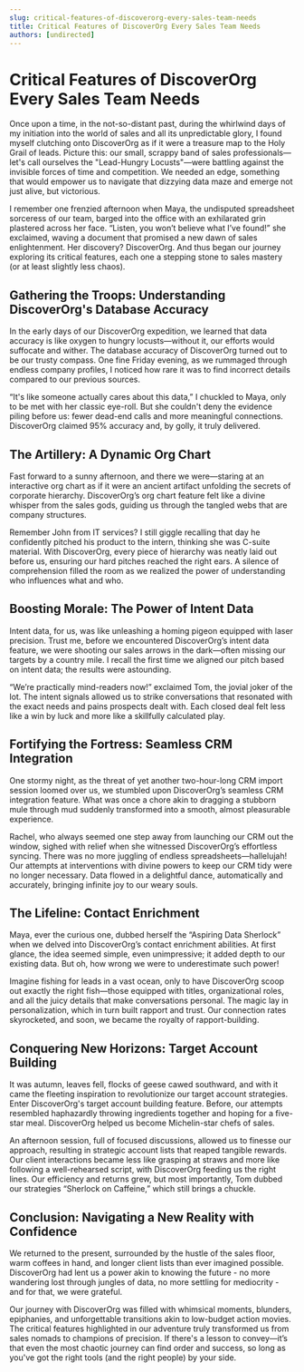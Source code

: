 ```yaml
---
slug: critical-features-of-discoverorg-every-sales-team-needs
title: Critical Features of DiscoverOrg Every Sales Team Needs
authors: [undirected]
---
```



# Critical Features of DiscoverOrg Every Sales Team Needs

Once upon a time, in the not-so-distant past, during the whirlwind days of my initiation into the world of sales and all its unpredictable glory, I found myself clutching onto DiscoverOrg as if it were a treasure map to the Holy Grail of leads. Picture this: our small, scrappy band of sales professionals—let's call ourselves the "Lead-Hungry Locusts"—were battling against the invisible forces of time and competition. We needed an edge, something that would empower us to navigate that dizzying data maze and emerge not just alive, but victorious.

I remember one frenzied afternoon when Maya, the undisputed spreadsheet sorceress of our team, barged into the office with an exhilarated grin plastered across her face. “Listen, you won’t believe what I’ve found!” she exclaimed, waving a document that promised a new dawn of sales enlightenment. Her discovery? DiscoverOrg. And thus began our journey exploring its critical features, each one a stepping stone to sales mastery (or at least slightly less chaos).

## Gathering the Troops: Understanding DiscoverOrg's Database Accuracy

In the early days of our DiscoverOrg expedition, we learned that data accuracy is like oxygen to hungry locusts—without it, our efforts would suffocate and wither. The database accuracy of DiscoverOrg turned out to be our trusty compass. One fine Friday evening, as we rummaged through endless company profiles, I noticed how rare it was to find incorrect details compared to our previous sources. 

“It's like someone actually cares about this data,” I chuckled to Maya, only to be met with her classic eye-roll. But she couldn't deny the evidence piling before us: fewer dead-end calls and more meaningful connections. DiscoverOrg claimed 95% accuracy and, by golly, it truly delivered. 

## The Artillery: A Dynamic Org Chart

Fast forward to a sunny afternoon, and there we were—staring at an interactive org chart as if it were an ancient artifact unfolding the secrets of corporate hierarchy. DiscoverOrg’s org chart feature felt like a divine whisper from the sales gods, guiding us through the tangled webs that are company structures.

Remember John from IT services? I still giggle recalling that day he confidently pitched his product to the intern, thinking she was C-suite material. With DiscoverOrg, every piece of hierarchy was neatly laid out before us, ensuring our hard pitches reached the right ears. A silence of comprehension filled the room as we realized the power of understanding who influences what and who.

## Boosting Morale: The Power of Intent Data

Intent data, for us, was like unleashing a homing pigeon equipped with laser precision. Trust me, before we encountered DiscoverOrg’s intent data feature, we were shooting our sales arrows in the dark—often missing our targets by a country mile. I recall the first time we aligned our pitch based on intent data; the results were astounding.

“We’re practically mind-readers now!” exclaimed Tom, the jovial joker of the lot. The intent signals allowed us to strike conversations that resonated with the exact needs and pains prospects dealt with. Each closed deal felt less like a win by luck and more like a skillfully calculated play.

## Fortifying the Fortress: Seamless CRM Integration

One stormy night, as the threat of yet another two-hour-long CRM import session loomed over us, we stumbled upon DiscoverOrg’s seamless CRM integration feature. What was once a chore akin to dragging a stubborn mule through mud suddenly transformed into a smooth, almost pleasurable experience. 

Rachel, who always seemed one step away from launching our CRM out the window, sighed with relief when she witnessed DiscoverOrg’s effortless syncing. There was no more juggling of endless spreadsheets—hallelujah! Our attempts at interventions with divine powers to keep our CRM tidy were no longer necessary. Data flowed in a delightful dance, automatically and accurately, bringing infinite joy to our weary souls.

## The Lifeline: Contact Enrichment

Maya, ever the curious one, dubbed herself the “Aspiring Data Sherlock” when we delved into DiscoverOrg’s contact enrichment abilities. At first glance, the idea seemed simple, even unimpressive; it added depth to our existing data. But oh, how wrong we were to underestimate such power!

Imagine fishing for leads in a vast ocean, only to have DiscoverOrg scoop out exactly the right fish—those equipped with titles, organizational roles, and all the juicy details that make conversations personal. The magic lay in personalization, which in turn built rapport and trust. Our connection rates skyrocketed, and soon, we became the royalty of rapport-building.

## Conquering New Horizons: Target Account Building

It was autumn, leaves fell, flocks of geese cawed southward, and with it came the fleeting inspiration to revolutionize our target account strategies. Enter DiscoverOrg's target account building feature. Before, our attempts resembled haphazardly throwing ingredients together and hoping for a five-star meal. DiscoverOrg helped us become Michelin-star chefs of sales.

An afternoon session, full of focused discussions, allowed us to finesse our approach, resulting in strategic account lists that reaped tangible rewards. Our client interactions became less like grasping at straws and more like following a well-rehearsed script, with DiscoverOrg feeding us the right lines. Our efficiency and returns grew, but most importantly, Tom dubbed our strategies “Sherlock on Caffeine,” which still brings a chuckle.

## Conclusion: Navigating a New Reality with Confidence

We returned to the present, surrounded by the hustle of the sales floor, warm coffees in hand, and longer client lists than ever imagined possible. DiscoverOrg had lent us a power akin to knowing the future - no more wandering lost through jungles of data, no more settling for mediocrity - and for that, we were grateful.

Our journey with DiscoverOrg was filled with whimsical moments, blunders, epiphanies, and unforgettable transitions akin to low-budget action movies. The critical features highlighted in our adventure truly transformed us from sales nomads to champions of precision. If there's a lesson to convey—it’s that even the most chaotic journey can find order and success, so long as you've got the right tools (and the right people) by your side.